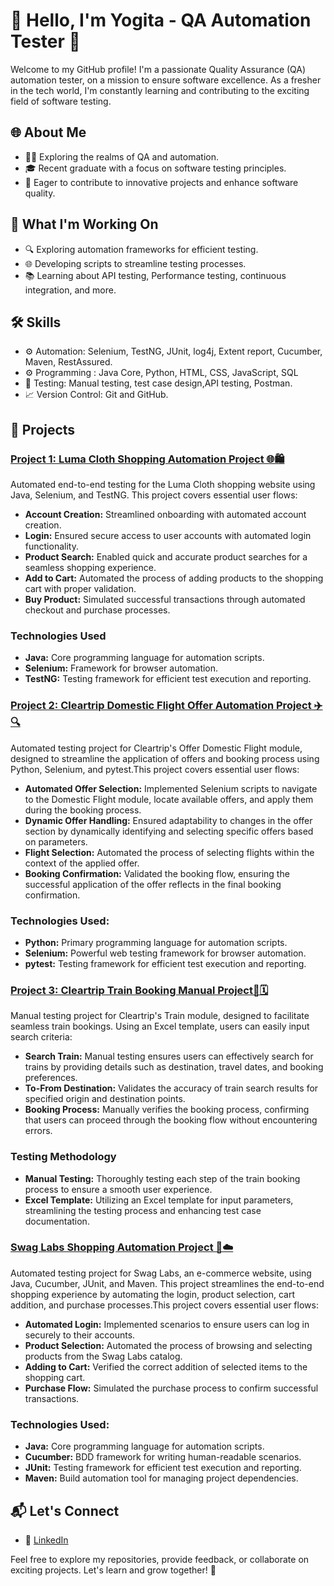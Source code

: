 
# 👋 Hello, I'm Yogita - QA Automation Tester 🚀

Welcome to my GitHub profile! I'm a passionate Quality Assurance (QA) automation tester, on a mission to ensure software excellence. As a fresher in the tech world, I'm constantly learning and contributing to the exciting field of software testing.

## 🌐 About Me

- 🧑‍💻 Exploring the realms of QA and automation.
- 🎓 Recent graduate with a focus on software testing principles.
- 🚀 Eager to contribute to innovative projects and enhance software quality.

## 🚀 What I'm Working On

- 🔍 Exploring automation frameworks for efficient testing.
- 🌐 Developing scripts to streamline testing processes.
- 📚 Learning about API testing, Performance testing, continuous integration, and more.

## 🛠️ Skills

- ⚙️ Automation: Selenium, TestNG, JUnit, log4j, Extent report, Cucumber, Maven, RestAssured.
- ⚙️ Programming : Java Core, Python, HTML, CSS, JavaScript, SQL
- 🧪 Testing: Manual testing, test case design,API testing, Postman.
- 📈 Version Control: Git and GitHub.

## 🌟 Projects

### [Project 1: Luma Cloth Shopping Automation Project 🌐🛍️](https://github.com/YogitaY/MyLumaProject) 
Automated end-to-end testing for the Luma Cloth shopping website using Java, Selenium, and TestNG. This project covers essential user flows:
- **Account Creation:** Streamlined onboarding with automated account creation.
- **Login:** Ensured secure access to user accounts with automated login functionality.
- **Product Search:** Enabled quick and accurate product searches for a seamless shopping experience.
- **Add to Cart:** Automated the process of adding products to the shopping cart with proper validation.
- **Buy Product:** Simulated successful transactions through automated checkout and purchase processes.
  
### Technologies Used
- **Java:** Core programming language for automation scripts.
- **Selenium:** Framework for browser automation.
- **TestNG:** Testing framework for efficient test execution and reporting.

### [Project 2: Cleartrip Domestic Flight Offer Automation Project ✈️🔍](https://github.com/YogitaY/ClearTripDomesticFlight)
Automated testing project for Cleartrip's Offer Domestic Flight module, designed to streamline the application of offers and booking process using Python, Selenium, and pytest.This project covers essential user flows:
- **Automated Offer Selection:** Implemented Selenium scripts to navigate to the Domestic Flight module, locate available offers, and apply them during the booking process.
- **Dynamic Offer Handling:** Ensured adaptability to changes in the offer section by dynamically identifying and selecting specific offers based on parameters.
- **Flight Selection:** Automated the process of selecting flights within the context of the applied offer.
- **Booking Confirmation:** Validated the booking flow, ensuring the successful application of the offer reflects in the final booking confirmation.

### Technologies Used:
- **Python:** Primary programming language for automation scripts.
- **Selenium:** Powerful web testing framework for browser automation.
- **pytest:** Testing framework for efficient test execution and reporting.
  
### [Project 3: Cleartrip Train Booking Manual Project🚂🗓️](https://github.com/Yyogita007/Clear-Trip-Module-Train-ManualTesting)   
Manual testing project for Cleartrip's Train module, designed to facilitate seamless train bookings. Using an Excel template, users can easily input search criteria:
- **Search Train:** Manual testing ensures users can effectively search for trains by providing details such as destination, travel dates, and booking preferences.
- **To-From Destination:** Validates the accuracy of train search results for specified origin and destination points.
- **Booking Process:** Manually verifies the booking process, confirming that users can proceed through the booking flow without encountering errors.
  
### Testing Methodology
- **Manual Testing:** Thoroughly testing each step of the train booking process to ensure a smooth user experience.
- **Excel Template:** Utilizing an Excel template for input parameters, streamlining the testing process and enhancing test case documentation.

### [Swag Labs Shopping Automation Project 🛒☁️](https://github.com/YogitaY/SwagLabs)

Automated testing project for Swag Labs, an e-commerce website, using Java, Cucumber, JUnit, and Maven. This project streamlines the end-to-end shopping experience by automating the login, product selection, cart addition, and purchase processes.This project covers essential user flows:

- **Automated Login:** Implemented scenarios to ensure users can log in securely to their accounts.
- **Product Selection:** Automated the process of browsing and selecting products from the Swag Labs catalog.
- **Adding to Cart:** Verified the correct addition of selected items to the shopping cart.
- **Purchase Flow:** Simulated the purchase process to confirm successful transactions.

### Technologies Used:

- **Java:** Core programming language for automation scripts.
- **Cucumber:** BDD framework for writing human-readable scenarios.
- **JUnit:** Testing framework for efficient test execution and reporting.
- **Maven:** Build automation tool for managing project dependencies.
  
## 📬 Let's Connect

- 💼 [LinkedIn](www.linkedin.com/in/yogita-hindalekar-233306205)

Feel free to explore my repositories, provide feedback, or collaborate on exciting projects. Let's learn and grow together! 🚀

